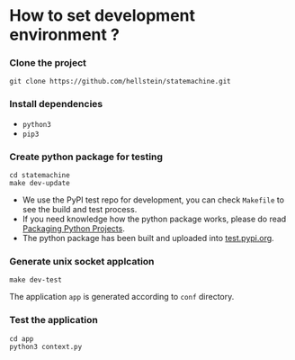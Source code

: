 # How to set development environment ?

### Clone the project
```
git clone https://github.com/hellstein/statemachine.git
```

### Install dependencies
* `python3`
* `pip3`

### Create python package for testing
```
cd statemachine
make dev-update
```
* We use the PyPI test repo for development, you can check `Makefile` to see the build and test process.
* If you need knowledge how the python package works, please do read [Packaging Python Projects](https://packaging.python.org/tutorials/packaging-projects/).
* The python package has been built and uploaded into [test.pypi.org](https://test.pypi.org/project/smgen/#history).

### Generate unix socket applcation
```
make dev-test
```
The application `app` is generated according to `conf` directory.

### Test the application
```
cd app
python3 context.py
```
